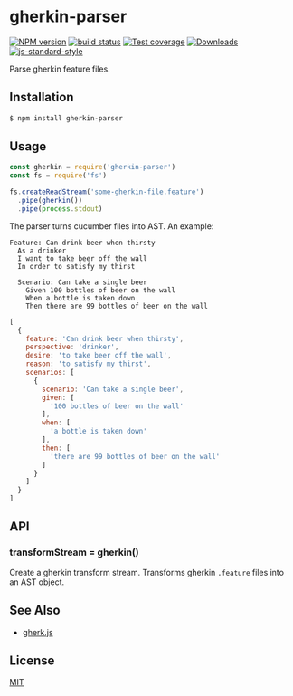 # gherkin-parser
[![NPM version][npm-image]][npm-url]
[![build status][travis-image]][travis-url]
[![Test coverage][codecov-image]][codecov-url]
[![Downloads][downloads-image]][downloads-url]
[![js-standard-style][standard-image]][standard-url]

Parse gherkin feature files.

## Installation
```sh
$ npm install gherkin-parser
```

## Usage
```js
const gherkin = require('gherkin-parser')
const fs = require('fs')

fs.createReadStream('some-gherkin-file.feature')
  .pipe(gherkin())
  .pipe(process.stdout)
```

The parser turns cucumber files into AST. An example:
```feature
Feature: Can drink beer when thirsty
  As a drinker
  I want to take beer off the wall
  In order to satisfy my thirst
 
  Scenario: Can take a single beer
    Given 100 bottles of beer on the wall
    When a bottle is taken down
    Then there are 99 bottles of beer on the wall
```
```js
[
  {
    feature: 'Can drink beer when thirsty',
    perspective: 'drinker',
    desire: 'to take beer off the wall',
    reason: 'to satisfy my thirst',
    scenarios: [
      {
        scenario: 'Can take a single beer',
        given: [
          '100 bottles of beer on the wall'
        ],
        when: [
          'a bottle is taken down'
        ],
        then: [
          'there are 99 bottles of beer on the wall'
        ]
      }
    ]
  }
]
```

## API
### transformStream = gherkin()
Create a gherkin transform stream. Transforms gherkin `.feature` files into an
AST object.

## See Also
- [gherk.js](https://github.com/bakerface/gherk/blob/master/lib/gherk.js)

## License
[MIT](https://tldrlegal.com/license/mit-license)

[npm-image]: https://img.shields.io/npm/v/gherkin-parser.svg?style=flat-square
[npm-url]: https://npmjs.org/package/gherkin-parser
[travis-image]: https://img.shields.io/travis/yoshuawuyts/gherkin-parser/master.svg?style=flat-square
[travis-url]: https://travis-ci.org/yoshuawuyts/gherkin-parser
[codecov-image]: https://img.shields.io/codecov/c/github/yoshuawuyts/gherkin-parser/master.svg?style=flat-square
[codecov-url]: https://codecov.io/github/yoshuawuyts/gherkin-parser
[downloads-image]: http://img.shields.io/npm/dm/gherkin-parser.svg?style=flat-square
[downloads-url]: https://npmjs.org/package/gherkin-parser
[standard-image]: https://img.shields.io/badge/code%20style-standard-brightgreen.svg?style=flat-square
[standard-url]: https://github.com/feross/standard
